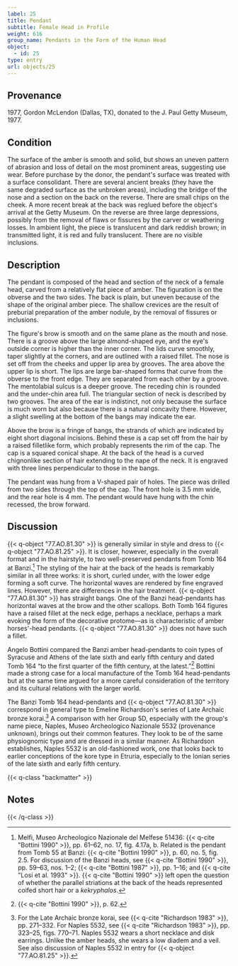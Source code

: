 ```yaml
---
label: 25
title: Pendant
subtitle: Female Head in Profile
weight: 616
group_name: Pendants in the Form of the Human Head
object:
  - id: 25
type: entry
url: objects/25
---
```


## Provenance

1977, Gordon McLendon (Dallas, TX), donated to the J. Paul Getty Museum, 1977.

## Condition

The surface of the amber is smooth and solid, but shows an uneven pattern of abrasion and loss of detail on the most prominent areas, suggesting use wear. Before purchase by the donor, the pendant's surface was treated with a surface consolidant. There are several ancient breaks (they have the same degraded surface as the unbroken areas), including the bridge of the nose and a section on the back on the reverse. There are small chips on the cheek. A more recent break at the back was reglued before the object's arrival at the Getty Museum. On the reverse are three large depressions, possibly from the removal of flaws or fissures by the carver or weathering losses. In ambient light, the piece is translucent and dark reddish brown; in transmitted light, it is red and fully translucent. There are no visible inclusions.

## Description

The pendant is composed of the head and section of the neck of a female head, carved from a relatively flat piece of amber. The figuration is on the obverse and the two sides. The back is plain, but uneven because of the shape of the original amber piece. The shallow crevices are the result of preburial preparation of the amber nodule, by the removal of fissures or inclusions.

The figure's brow is smooth and on the same plane as the mouth and nose. There is a groove above the large almond-shaped eye, and the eye's outside corner is higher than the inner corner. The lids curve smoothly, taper slightly at the corners, and are outlined with a raised fillet. The nose is set off from the cheeks and upper lip area by grooves. The area above the upper lip is short. The lips are large bar-shaped forms that curve from the obverse to the front edge. They are separated from each other by a groove. The mentolabial sulcus is a deeper groove. The receding chin is rounded and the under-chin area full. The triangular section of neck is described by two grooves. The area of the ear is indistinct, not only because the surface is much worn but also because there is a natural concavity there. However, a slight swelling at the bottom of the bangs may indicate the ear.

Above the brow is a fringe of bangs, the strands of which are indicated by eight short diagonal incisions. Behind these is a cap set off from the hair by a raised filletlike form, which probably represents the rim of the cap. The cap is a squared conical shape. At the back of the head is a curved chignonlike section of hair extending to the nape of the neck. It is engraved with three lines perpendicular to those in the bangs.

The pendant was hung from a V-shaped pair of holes. The piece was drilled from two sides through the top of the cap. The front hole is 3.5 mm wide, and the rear hole is 4 mm. The pendant would have hung with the chin recessed, the brow forward.

## Discussion

{{< q-object "77.AO.81.30" >}} is generally similar in style and dress to {{< q-object "77.AO.81.25" >}}. It is closer, however, especially in the overall format and in the hairstyle, to two well-preserved pendants from Tomb 164 at Banzi.[^1] The styling of the hair at the back of the heads is remarkably similar in all three works: it is short, curled under, with the lower edge forming a soft curve. The horizontal waves are rendered by fine engraved lines. However, there are differences in the hair treatment. {{< q-object "77.AO.81.30" >}} has straight bangs. One of the Banzi head-pendants has horizontal waves at the brow and the other scallops. Both Tomb 164 figures have a raised fillet at the neck edge, perhaps a necklace, perhaps a mark evoking the form of the decorative protome—as is characteristic of amber horses'-head pendants. {{< q-object "77.AO.81.30" >}} does not have such a fillet.

Angelo Bottini compared the Banzi amber head-pendants to coin types of Syracuse and Athens of the late sixth and early fifth century and dated Tomb 164 “to the first quarter of the fifth century, at the latest.”[^2] Bottini made a strong case for a local manufacture of the Tomb 164 head-pendants but at the same time argued for a more careful consideration of the territory and its cultural relations with the larger world.

The Banzi Tomb 164 head-pendants and {{< q-object "77.AO.81.30" >}} correspond in general type to Emeline Richardson's series of Late Archaic bronze korai.[^3] A comparison with her Group 5D, especially with the group's name piece, Naples, Museo Archeologico Nazionale 5532 (provenance unknown), brings out their common features. They look to be of the same physiognomic type and are dressed in a similar manner. As Richardson establishes, Naples 5532 is an old-fashioned work, one that looks back to earlier conceptions of the kore type in Etruria, especially to the Ionian series of the late sixth and early fifth century.

{{< q-class "backmatter" >}}
## Notes
{{< /q-class >}}

[^1]: Melfi, Museo Archeologico Nazionale del Melfese 51436: {{< q-cite "Bottini 1990" >}}, pp. 61–62, no. 17, fig. 4.17a, b. Related is the pendant from Tomb 55 at Banzi: {{< q-cite "Bottini 1990" >}}, p. 60, no. 5, fig. 2.5. For discussion of the Banzi heads, see {{< q-cite "Bottini 1990" >}}, pp. 59–63, nos. 1–2; {{< q-cite "Bottini 1987" >}}, pp. 1–16; and {{< q-cite "Losi et al. 1993" >}}. {{< q-cite "Bottini 1990" >}} left open the question of whether the parallel striations at the back of the heads represented coifed short hair or a *kekryphalos*.

[^2]: {{< q-cite "Bottini 1990" >}}, p. 62.

[^3]: For the Late Archaic bronze korai, see {{< q-cite "Richardson 1983" >}}, pp. 271–332. For Naples 5532, see {{< q-cite "Richardson 1983" >}}, pp. 323–25, figs. 770–71. Naples 5532 wears a short necklace and disk earrings. Unlike the amber heads, she wears a low diadem and a veil. See also discussion of Naples 5532 in entry for {{< q-object "77.AO.81.25" >}}.
